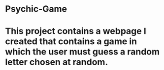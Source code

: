 # Psychic-Game

# This project contains a webpage I created that contains a game in which the user must guess a random letter chosen at random.